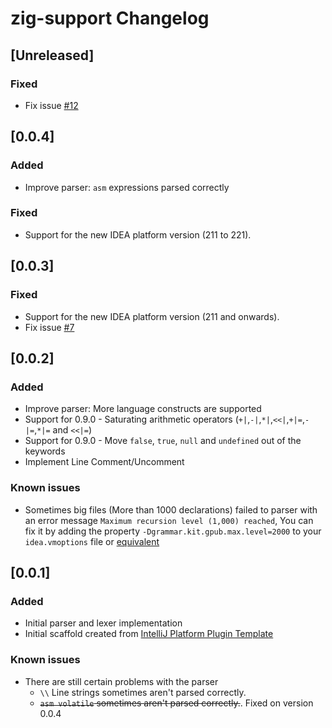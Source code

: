 <!-- Keep a Changelog guide -> https://keepachangelog.com -->

# zig-support Changelog

## [Unreleased]
### Fixed
- Fix issue [#12](https://github.com/MarioAriasC/zig-support/issues/12)

## [0.0.4]
### Added
- Improve parser: `asm` expressions parsed correctly

### Fixed
- Support for the new IDEA platform version (211 to 221).

## [0.0.3]
### Fixed
- Support for the new IDEA platform version (211 and onwards).
- Fix issue [#7](https://github.com/MarioAriasC/zig-support/issues/7)

## [0.0.2]
### Added
- Improve parser: More language constructs are supported
- Support for 0.9.0 - Saturating arithmetic operators (`+|`,`-|`,`*|`,`<<|`,`+|=`,`-|=`,`*|=` and `<<|=`) 
- Support for 0.9.0 - Move `false`, `true`, `null` and `undefined` out of the keywords
- Implement Line Comment/Uncomment

### Known issues
- Sometimes big files (More than 1000 declarations) failed to parser with an error
  message `Maximum recursion level (1,000) reached`, You can fix it by adding the
  property `-Dgrammar.kit.gpub.max.level=2000` to your `idea.vmoptions` file or [equivalent](https://www.jetbrains.com/help/idea/tuning-the-ide.html)

## [0.0.1]
### Added
- Initial parser and lexer implementation
- Initial scaffold created
  from [IntelliJ Platform Plugin Template](https://github.com/JetBrains/intellij-platform-plugin-template)

### Known issues
- There are still certain problems with the parser
    - `\\` Line strings sometimes aren't parsed correctly.
    - ~~`asm volatile` sometimes aren't parsed correctly.~~. Fixed on version 0.0.4